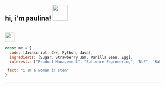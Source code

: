 <h2> hi, i'm paulina! <img src="https://media.giphy.com/media/92YG8KKSjYhMc/giphy.gif" width="50"></h2>
</br><img src="https://media.giphy.com/media/WUlplcMpOCEmTGBtBW/giphy.gif" width="30"> 
</em></p>

```javascript
const me = {
  code: [Javascript, C++, Python, Java],
  ingredients: [Sugar, Strawberry Jam, Vanilla Bean, Egg],
  interests: ["Product Management", "Software Engineering", "NLP", "Baking!!"],

 fact: "i am a woman in stem"
}
```
---

<!--
**thebaolin/thebaolin** is a ✨ _special_ ✨ repository because its `README.md` (this file) appears on your GitHub profile.

-->

